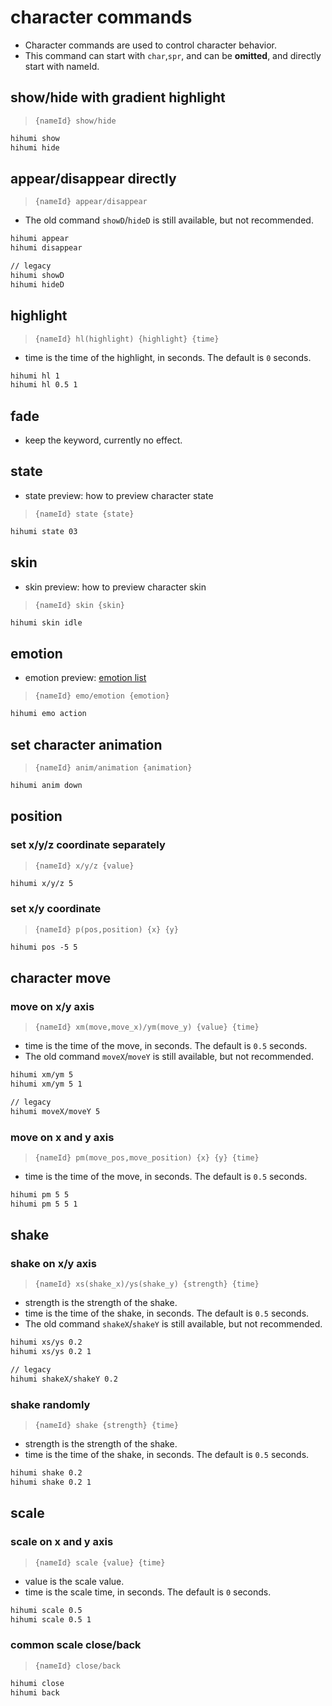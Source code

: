 # character commands

- Character commands are used to control character behavior.
- This command can start with `char`,`spr`, and can be **omitted**, and directly start with nameId.

## show/hide with gradient highlight

> `{nameId} show/hide`

```txt
hihumi show
hihumi hide
```

## appear/disappear directly

> `{nameId} appear/disappear`

- The old command `showD`/`hideD` is still available, but not recommended.

```txt
hihumi appear
hihumi disappear

// legacy
hihumi showD
hihumi hideD
```

## highlight

> `{nameId} hl(highlight) {highlight} {time}`

- time is the time of the highlight, in seconds. The default is `0` seconds.

```txt
hihumi hl 1
hihumi hl 0.5 1
```

## fade

- keep the keyword, currently no effect.

## state

- state preview: how to preview character state

> `{nameId} state {state}`

```txt
hihumi state 03
```

## skin

- skin preview: how to preview character skin

> `{nameId} skin {skin}`

```txt
hihumi skin idle
```

## emotion

- emotion preview: [emotion list](/docs/preview/emotion-list)

> `{nameId} emo/emotion {emotion}`

```txt
hihumi emo action
```

## set character animation

> `{nameId} anim/animation {animation}`

```txt
hihumi anim down
```

## position

### set x/y/z coordinate separately

> `{nameId} x/y/z {value}`

```txt
hihumi x/y/z 5
```

### set x/y coordinate

> `{nameId} p(pos,position) {x} {y}`

```txt
hihumi pos -5 5
```

## character move

### move on x/y axis

> `{nameId} xm(move,move_x)/ym(move_y) {value} {time}`

- time is the time of the move, in seconds. The default is `0.5` seconds.
- The old command `moveX`/`moveY` is still available, but not recommended.

```txt
hihumi xm/ym 5
hihumi xm/ym 5 1

// legacy
hihumi moveX/moveY 5
```

### move on x and y axis

> `{nameId} pm(move_pos,move_position) {x} {y} {time}`

- time is the time of the move, in seconds. The default is `0.5` seconds.

```txt
hihumi pm 5 5
hihumi pm 5 5 1
```

## shake

### shake on x/y axis

> `{nameId} xs(shake_x)/ys(shake_y) {strength} {time}`

- strength is the strength of the shake.
- time is the time of the shake, in seconds. The default is `0.5` seconds.
- The old command `shakeX`/`shakeY` is still available, but not recommended.

```txt
hihumi xs/ys 0.2
hihumi xs/ys 0.2 1

// legacy
hihumi shakeX/shakeY 0.2
```

### shake randomly

> `{nameId} shake {strength} {time}`

- strength is the strength of the shake.
- time is the time of the shake, in seconds. The default is `0.5` seconds.

```txt
hihumi shake 0.2
hihumi shake 0.2 1
```

## scale

### scale on x and y axis

> `{nameId} scale {value} {time}`

- value is the scale value.
- time is the scale time, in seconds. The default is `0` seconds.

```txt
hihumi scale 0.5
hihumi scale 0.5 1
```

### common scale close/back

> `{nameId} close/back`

```txt
hihumi close
hihumi back
```
